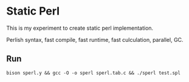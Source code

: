 # Static Perl

This is my experiment to create static perl implementation.

Perlish syntax, fast compile, fast runtime, fast culculation, parallel, GC.

## Run

    bison sperl.y && gcc -O -o sperl sperl.tab.c && ./sperl test.spl
